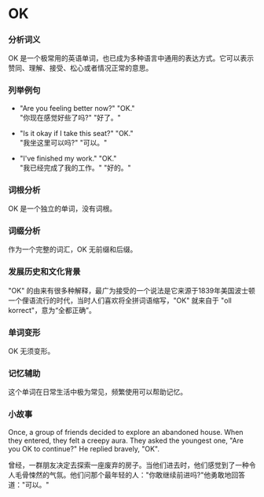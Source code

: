 # OK

### 分析词义

  

OK 是一个极常用的英语单词，也已成为多种语言中通用的表达方式。它可以表示赞同、理解、接受、松心或者情况正常的意思。

  

### 列举例句

  

*   "Are you feeling better now?" "OK."  
    "你现在感觉好些了吗?" "好了。"
    
      
    
*   "Is it okay if I take this seat?" "OK."  
    "我坐这里可以吗?" "可以。"
    
      
    
*   "I've finished my work." "OK."  
    "我已经完成了我的工作。" "好的。"
    
      
    

  

### 词根分析

  

OK 是一个独立的单词，没有词根。

  

### 词缀分析

  

作为一个完整的词汇，OK 无前缀和后缀。

  

### 发展历史和文化背景

  

"OK" 的由来有很多种解释，最广为接受的一个说法是它来源于1839年美国波士顿一个俚语流行的时代，当时人们喜欢将全拼词语缩写，"OK" 就来自于 "oll korrect"，意为“全都正确”。

  

### 单词变形

  

OK 无须变形。

  

### 记忆辅助

  

这个单词在日常生活中极为常见，频繁使用可以帮助记忆。

  

### 小故事

  

Once, a group of friends decided to explore an abandoned house. When they entered, they felt a creepy aura. They asked the youngest one, "Are you OK to continue?" He replied bravely, "OK".

  

曾经，一群朋友决定去探索一座废弃的房子。当他们进去时，他们感觉到了一种令人毛骨悚然的气氛。他们问那个最年轻的人："你敢继续前进吗?"他勇敢地回答道："可以。"
